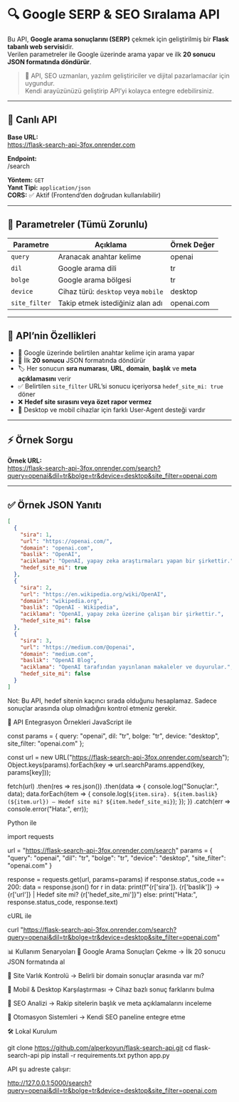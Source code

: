 # 🔍 Google SERP & SEO Sıralama API

Bu API, **Google arama sonuçlarını (SERP)** çekmek için geliştirilmiş bir **Flask tabanlı web servisi**dir.  
Verilen parametreler ile Google üzerinde arama yapar ve ilk **20 sonucu JSON formatında döndürür**.  

> 📌 API, SEO uzmanları, yazılım geliştiriciler ve dijital pazarlamacılar için uygundur.  
> Kendi arayüzünüzü geliştirip API’yi kolayca entegre edebilirsiniz.

---

## 🚀 Canlı API

**Base URL:**  
https://flask-search-api-3fox.onrender.com



**Endpoint:**  
/search


**Yöntem:** `GET`  
**Yanıt Tipi:** `application/json`  
**CORS:** ✅ Aktif (Frontend’den doğrudan kullanılabilir)

---

## 📌 Parametreler (Tümü Zorunlu)

| Parametre      | Açıklama                                | Örnek Değer    |
|---------------|---------------------------------------|---------------|
| `query`       | Aranacak anahtar kelime               | openai        |
| `dil`         | Google arama dili                     | tr            |
| `bolge`       | Google arama bölgesi                  | tr            |
| `device`      | Cihaz türü: `desktop` veya `mobile`   | desktop       |
| `site_filter` | Takip etmek istediğiniz alan adı      | openai.com    |

---

## 🎯 API’nin Özellikleri

- 🔎 Google üzerinde belirtilen anahtar kelime için arama yapar  
- 📌 İlk **20 sonucu** JSON formatında döndürür  
- 🏷️ Her sonucun **sıra numarası**, **URL**, **domain**, **başlık** ve **meta açıklamasını** verir  
- ✅ Belirtilen `site_filter` URL’si sonucu içeriyorsa `hedef_site_mi: true` döner  
- ❌ **Hedef site sırasını veya özet rapor vermez**  
- 📱 Desktop ve mobil cihazlar için farklı User-Agent desteği vardır  

---

## ⚡ Örnek Sorgu

**Örnek URL:**  
https://flask-search-api-3fox.onrender.com/search?query=openai&dil=tr&bolge=tr&device=desktop&site_filter=openai.com


---

## ✅ Örnek JSON Yanıtı

```json
[
  {
    "sira": 1,
    "url": "https://openai.com/",
    "domain": "openai.com",
    "baslik": "OpenAI",
    "aciklama": "OpenAI, yapay zeka araştırmaları yapan bir şirkettir.",
    "hedef_site_mi": true
  },
  {
    "sira": 2,
    "url": "https://en.wikipedia.org/wiki/OpenAI",
    "domain": "wikipedia.org",
    "baslik": "OpenAI - Wikipedia",
    "aciklama": "OpenAI, yapay zeka üzerine çalışan bir şirkettir.",
    "hedef_site_mi": false
  },
  {
    "sira": 3,
    "url": "https://medium.com/@openai",
    "domain": "medium.com",
    "baslik": "OpenAI Blog",
    "aciklama": "OpenAI tarafından yayınlanan makaleler ve duyurular.",
    "hedef_site_mi": false
  }
]
```
Not: Bu API, hedef sitenin kaçıncı sırada olduğunu hesaplamaz.
Sadece sonuçlar arasında olup olmadığını kontrol etmeniz gerekir.

🧩 API Entegrasyon Örnekleri
JavaScript ile

const params = {
  query: "openai",
  dil: "tr",
  bolge: "tr",
  device: "desktop",
  site_filter: "openai.com"
};

const url = new URL("https://flask-search-api-3fox.onrender.com/search");
Object.keys(params).forEach(key => url.searchParams.append(key, params[key]));

fetch(url)
  .then(res => res.json())
  .then(data => {
    console.log("Sonuçlar:", data);
    data.forEach(item => {
      console.log(`${item.sira}. ${item.baslik} (${item.url}) — Hedef site mi? ${item.hedef_site_mi}`);
    });
  })
  .catch(err => console.error("Hata:", err));

Python ile

import requests

url = "https://flask-search-api-3fox.onrender.com/search"
params = {
    "query": "openai",
    "dil": "tr",
    "bolge": "tr",
    "device": "desktop",
    "site_filter": "openai.com"
}

response = requests.get(url, params=params)
if response.status_code == 200:
    data = response.json()
    for r in data:
        print(f"{r['sira']}. {r['baslik']} -> {r['url']} | Hedef site mi? {r['hedef_site_mi']}")
else:
    print("Hata:", response.status_code, response.text)


cURL ile

curl "https://flask-search-api-3fox.onrender.com/search?query=openai&dil=tr&bolge=tr&device=desktop&site_filter=openai.com"


📊 Kullanım Senaryoları
🔹 Google Arama Sonuçları Çekme → İlk 20 sonucu JSON formatında al

🔹 Site Varlık Kontrolü → Belirli bir domain sonuçlar arasında var mı?

🔹 Mobil & Desktop Karşılaştırması → Cihaz bazlı sonuç farklarını bulma

🔹 SEO Analizi → Rakip sitelerin başlık ve meta açıklamalarını inceleme

🔹 Otomasyon Sistemleri → Kendi SEO paneline entegre etme

🛠 Lokal Kurulum

git clone https://github.com/alperkoyun/flask-search-api.git
cd flask-search-api
pip install -r requirements.txt
python app.py

API şu adreste çalışır:

http://127.0.0.1:5000/search?query=openai&dil=tr&bolge=tr&device=desktop&site_filter=openai.com

